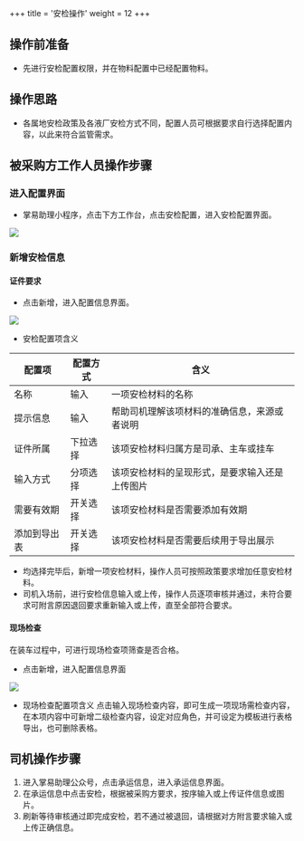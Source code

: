 +++
title = '安检操作'
weight = 12
+++

## 操作前准备

+ 先进行安检配置权限，并在物料配置中已经配置物料。

## 操作思路

+ 各属地安检政策及各液厂安检方式不同，配置人员可根据要求自行选择配置内容，以此来符合监管需求。

## 被采购方工作人员操作步骤

### 进入配置界面

* 掌易助理小程序，点击下方工作台，点击安检配置，进入安检配置界面。


![](assets/20250320_113444_c352418bfaae2a0d3fcf4ea44ba8598.png)

### 新增安检信息

#### 证件要求

* 点击新增，进入配置信息界面。


![](assets/20250320_113506_1742192980302.png)

* 安检配置项含义


| 配置项       | 配置方式 | 含义                                           |
| -------------- | ---------- | ------------------------------------------------ |
| 名称         | 输入     | 一项安检材料的名称                             |
| 提示信息     | 输入     | 帮助司机理解该项材料的准确信息，来源或者说明   |
| 证件所属     | 下拉选择 | 该项安检材料归属方是司承、主车或挂车           |
| 输入方式     | 分项选择 | 该项安检材料的呈现形式，是要求输入还是上传图片 |
| 需要有效期   | 开关选择 | 该项安检材料是否需要添加有效期                 |
| 添加到导出表 | 开关选择 | 该项安检材料是否需要后续用于导出展示           |

* 均选择完毕后，新增一项安检材料，操作人员可按照政策要求增加任意安检材料。
* 司机入场前，进行安检信息输入或上传，操作人员逐项审核并通过，未符合要求可附言原因退回要求重新输入或上传，直至全部符合要求。

#### 现场检查

在装车过程中，可进行现场检查项筛查是否合格。

* 点击新增，进入配置信息界面


![](assets/20250320_113525_1742193735015.jpg)

* 现场检查配置项含义
  点击输入现场检查内容，即可生成一项现场需检查内容，在本项内容中可新增二级检查内容，设定对应角色，并可设定为模板进行表格导出，也可删除表格。

## 司机操作步骤

1. 进入掌易助理公众号，点击承运信息，进入承运信息界面。
2. 在承运信息中点击安检，根据被采购方要求，按序输入或上传证件信息或图片。
3. 刷新等待审核通过即完成安检，若不通过被退回，请根据对方附言要求输入或上传正确信息。
